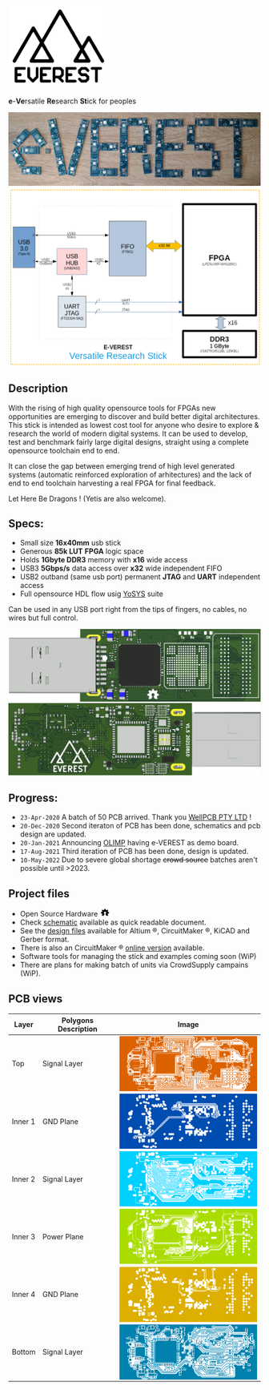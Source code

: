 <img src="docs/images/EVEREST-LOGO.png" width="200"/>

**e**-**Ve**rsatile **Re**search **St**ick for peoples

![PCB](docs/images/e-VEREST-pcb.jpg)
![DIAG](docs/images/EVEREST-DIAG.png)

## Description

  With the rising of high quality opensource tools for FPGAs new opportunities are emerging to discover and build better digital architectures.
  This stick is intended as lowest cost tool for anyone who desire to explore & research the world of modern digital systems.
  It can be used to develop, test and benchmark fairly large digital designs, straight using a complete opensource toolchain end to end.

  It can close the gap between emerging trend of high level generated systems (automatic reinforced exploration of arhitectures) and the lack of end to end toolchain harvesting a real FPGA for final feedback.

  Let Here Be Dragons ! (Yetis are also welcome).


## Specs:

* Small size **16x40mm** usb stick
* Generous **85k LUT** **FPGA** logic space
* Holds **1Gbyte DDR3** memory with **x16** wide access
* USB3 **5Gbps/s** data access over **x32** wide independent FIFO
* USB2 outband (same usb port) permanent **JTAG** and **UART** independent access
* Full opensource HDL flow usig [YoSYS](https://github.com/YosysHQ) suite

Can be used in any USB port right from the tips of fingers, no cables, no wires but full control.

![OVERVIEW-TOP](docs/images/EVEREST-3D-TOP.png)
![OVERVIEW-BOTTOM](docs/images/EVEREST-3D-BOTTOM.png)

## Progress:
* ```23-Apr-2020``` A batch of 50 PCB arrived. Thank you [WellPCB PTY LTD](https://www.wellpcb.com) !
* ```20-Dec-2020``` Second iteraton of PCB has been done, schematics and pcb design are updated.
* ```20-Jan-2021``` Announcing [OLIMP](https://github.com/cbalint13/OLIMP) having e-VEREST as demo board.
* ```17-Aug-2021``` Third iteration of PCB has been done, design is updated.
* ```10-May-2022``` Due to severe global shortage ~~crowd source~~ batches aren't possible until >2023.


## Project files
* Open Source Hardware <img src="docs/images/OSHW-LOGO.png" width="20"/>
* Check [schematic](hardware/e-VEREST-v1_5.pdf) available as quick readable document.
* See the [design files](hardware) available for Altium ®, CircuitMaker ®, KiCAD and Gerber format.
* There is also an CircuitMaker ® [online version](https://circuitmaker.com/Projects/Details/Cristian-Balint/e-VEREST) available.
* Software tools for managing the stick and examples coming soon (WiP)
* There are plans for making batch of units via CrowdSupply campains (WiP).

## PCB views

| Layer       | Polygons Description |Image  |
| ----------- | ------------------- |-------|
| Top | Signal Layer | <img src="docs/images/layers/GTL.png" alt="Top Layer" width="300" align="center"/>|
| Inner 1 | GND Plane | <img src="docs/images/layers/G1.png" alt="Inner Layer 1" width="300" align="center"/>|
| Inner 2 | Signal Layer | <img src="docs/images/layers/G2.png" alt="Inner Layer 2" width="300" align="center"/>|
| Inner 3 | Power Plane | <img src="docs/images/layers/G3.png" alt="Inner Layer 3 Polygon" width="300" align="center"/>|
| Inner 4 | GND Plane | <img src="docs/images/layers/G4.png" alt="Inner Layer 4 Polygons" width="300" align="center"/>|
| Bottom |  Signal Layer | <img src="docs/images/layers/GBL.png" alt="Bottom Layer Polygon" width="300" align="center"/>|
